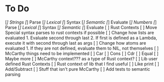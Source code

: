 # To Do
[*] Strings
    [*] Parse
        [*] Lexical
        [*] Syntax
        [*] Semantic
    [*] Evaluate
[*] Numbers
    [*] Parse
        [*] Lexical
        [*] Syntax
        [*] Semantic
    [*] Evaluate
[ ] Rust Contexts
    [ ] Move Special syntax parses to rust contexts if possible
[ ] Change how lists are evaluated
    1. Evaluate second through last
    2. If first is defined as a Lambda, execute it with second through last as args
[ ] Change how atoms are evaluated
    1. If they are not defined, evaluate them to NIL, not themselves
[ ] McCarthy things need to be implemented
    [ ] Car
    [ ] Cons
    [ ] Cdr
    [ ] Equal
    [ ] Maybe more
    [ ] McCarthy context??? as a type of Rust context?
[ ] Lib user defined Rust Contexts
[ ] Rust context of lib that I find useful
    [ ] Like print
    [ ] Add/Subtract
    [ ] Stuff that isn't pure McCarthy
[ ] Add tests to semantic parsing

